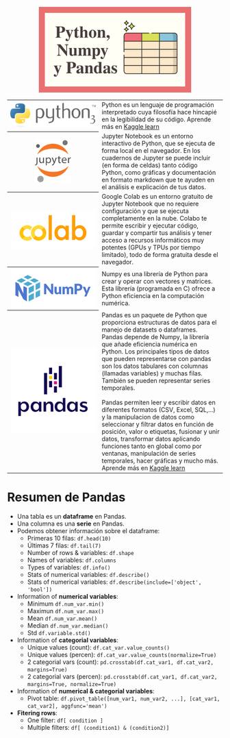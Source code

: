 <p align="center"><img src="../img/miniaturas YT/1-Pandas.png" height="200px"></p>

<table>
  <tr>
    <th width="200"><a href="https://www.python.org"><img src="../img/logos/Python.png"/></a></th>
    <td>Python es un lenguaje de programación interpretado cuya filosofía hace hincapié en la legibilidad de su código. Aprende más en <a href="https://www.kaggle.com/learn/python">Kaggle learn</a></td>
  </tr>
  <tr>
    <th><a href="https://jupyter.org"><img height="100" src="../img/logos/Jupyter.png"/></a></th>
    <td>Jupyter Notebook es un entorno interactivo de Python, que se ejecuta de forma local en el navegador. En los cuadernos de Jupyter se puede incluir (en forma de celdas) tanto código Python, como gráficas y documentación en formato markdown que te ayuden en el análisis e explicación de tus datos.</td>
  </tr>
  <tr>
    <th><a href="https://colab.research.google.com/notebooks/welcome.ipynb"><img src="../img/logos/Colab.png"/></a></th>
    <td>Google Colab es un entorno gratuito de Jupyter Notebook que no requiere configuración y que se ejecuta completamente en la nube. Colabo te permite escribir y ejecutar código, guardar y compartir tus análisis y tener acceso a recursos informáticos muy potentes (GPUs y TPUs por tiempo limitado), todo de forma gratuita desde el navegador.</td>
  </tr>
  <tr>
    <th width="200"><a href="https://www.python.org"><img src="../img/logos/NumPy.png"/></a></th>
    <td>Numpy es una librería de Python para crear y operar con vectores y matrices. Esta librería (programada en C) ofrece a Python eficiencia en la computación numérica.</td>
  </tr>
  <tr>
    <th width="200"><a href="https://pandas.pydata.org"><img src="../img/logos/Pandas.png"/></a></th>
    <td>Pandas es un paquete de Python que proporciona estructuras de datos para el manejo de datasets o dataframes. Pandas depende de Numpy, la librería que añade eficiencia numérica en Python. Los principales tipos de datos que pueden representarse con pandas son los datos tabulares con columnas (llamadas variables) y muchas filas. También se pueden representar series temporales.
<br><br>
Pandas permiten leer y escribir datos en diferentes formatos (CSV, Excel, SQL,...) y la  manipulacion de datos como seleccionar y filtrar datos en función de posición, valor o etiquetas, fusionar y unir datos, transformar datos aplicando funciones tanto en global como por ventanas, manipulación de series temporales, hacer gráficas y mucho más. Aprende más en <a href="https://www.kaggle.com/learn/pandas">Kaggle learn</a>
</td>
  </tr>
</table>





# Resumen de Pandas
- Una tabla es un **dataframe** en Pandas.
- Una columna es una **serie** en Pandas.
- Podemos obtener información sobre el dataframe:
  - Primeras 10 filas: `df.head(10)`
  - Últimas 7 filas: `df.tail(7)`
  - Number of rows & variables: `df.shape`
  - Names of variables: `df.columns`
  - Types of variables: `df.info()`
  - Stats of numerical variables: `df.describe()`
  - Stats of numerical variables: `df.describe(include=['object', 'bool'])`
- Information of **numerical variables**:
  - Minimum `df.num_var.min()`
  - Maximun `df.num_var.max()`
  - Mean `df.num_var.mean()`
  - Median `df.num_var.median()`
  - Std `df.variable.std()`
- Information of **categorial variables**:
  - Unique values (count): `df.cat_var.value_counts()`
  - Unique values (percen): `df.cat_var.value_counts(normalize=True)`
  - 2 categorial vars (count): `pd.crosstab(df.cat_var1, df.cat_var2, margins=True)`
  - 2 categorial vars (percen): `pd.crosstab(df.cat_var1, df.cat_var2, margins=True, normalize=True)`
- Information of **numerical & categorial variables**:
  - Pivot table: `df.pivot_table([num_var1, num_var2, ...], [cat_var1, cat_var2], aggfunc='mean')`
- **Fitering rows**:
  - One filter: `df[ condition ]`
  - Multiple filters: `df[ (condition1) & (condition2)]`
